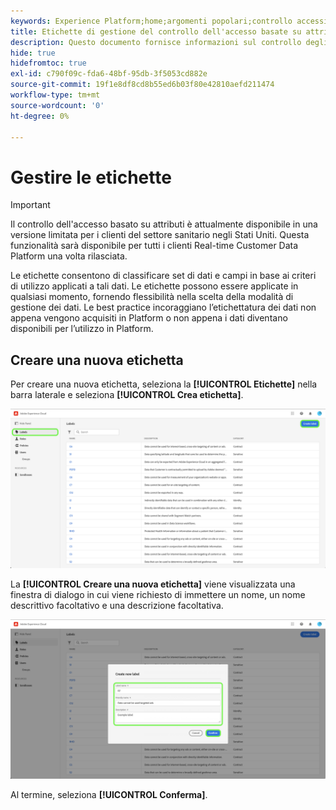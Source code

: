 ```yaml
---
keywords: Experience Platform;home;argomenti popolari;controllo accessi;controllo accessi basato su attributi;ABAC
title: Etichette di gestione del controllo dell'accesso basate su attributi
description: Questo documento fornisce informazioni sul controllo degli accessi basato sugli attributi in Adobe Experience Platform
hide: true
hidefromtoc: true
exl-id: c790f09c-fda6-48bf-95db-3f5053cd882e
source-git-commit: 19f1e8df8cd8b55ed6b03f80e42810aefd211474
workflow-type: tm+mt
source-wordcount: '0'
ht-degree: 0%

---
```


# Gestire le etichette

>[!IMPORTANT]
>
>Il controllo dell&#39;accesso basato su attributi è attualmente disponibile in una versione limitata per i clienti del settore sanitario negli Stati Uniti. Questa funzionalità sarà disponibile per tutti i clienti Real-time Customer Data Platform una volta rilasciata.

Le etichette consentono di classificare set di dati e campi in base ai criteri di utilizzo applicati a tali dati. Le etichette possono essere applicate in qualsiasi momento, fornendo flessibilità nella scelta della modalità di gestione dei dati. Le best practice incoraggiano l’etichettatura dei dati non appena vengono acquisiti in Platform o non appena i dati diventano disponibili per l’utilizzo in Platform.

## Creare una nuova etichetta

Per creare una nuova etichetta, seleziona la **[!UICONTROL Etichette]** nella barra laterale e seleziona **[!UICONTROL Crea etichetta]**.

![nuova etichetta](../../images/flac-ui/create-label.png)

La **[!UICONTROL Creare una nuova etichetta]** viene visualizzata una finestra di dialogo in cui viene richiesto di immettere un nome, un nome descrittivo facoltativo e una descrizione facoltativa.

![new-label-info](../../images/flac-ui/new-label-info.png)

Al termine, seleziona **[!UICONTROL Conferma]**.
